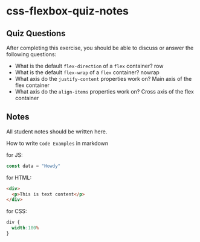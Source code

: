 # css-flexbox-quiz-notes

## Quiz Questions

After completing this exercise, you should be able to discuss or answer the following questions:

- What is the default `flex-direction` of a `flex` container?
row
- What is the default `flex-wrap` of a `flex` container?
nowrap
- What axis do the `justify-content` properties work on?
Main axis of the flex container
- What axis do the `align-items` properties work on?
Cross axis of the flex container

## Notes

All student notes should be written here.


How to write `Code Examples` in markdown

for JS:
```javascript
const data = "Howdy"
```

for HTML:
```html
<div>
  <p>This is text content</p>
</div>
```

for CSS:
```css
div {
  width:100%
}
```
